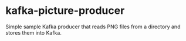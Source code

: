 kafka-picture-producer
======================

Simple sample Kafka producer that reads PNG files from a directory and stores them into Kafka.
